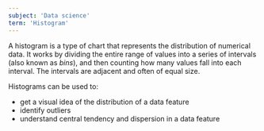 ```yaml
---
subject: 'Data science'
term: 'Histogram'
---
```


A histogram is a type of chart that represents the distribution of numerical data. It works by dividing the entire range of values into a series of intervals (also known as _bins_), and then counting how many values fall into each interval. The intervals are adjacent and often of equal size.

Histograms can be used to:

- get a visual idea of the distribution of a data feature
- identify outliers
- understand central tendency and dispersion in a data feature